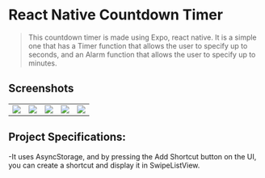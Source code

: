 # React Native Countdown Timer
>This countdown timer is made using Expo, react native.
It is a simple one that has a Timer function that allows the user to specify up to seconds, and an Alarm function that allows the user to specify up to minutes.

## Screenshots

<table>
<tr>
<td><img src="https://github.com/tokusuisan/CountDownTimer/assets/137431424/801a3260-8c90-4f34-aef5-a0b46490fbae"></td>
<td><img src="https://github.com/tokusuisan/CountDownTimer/assets/137431424/619e1d49-8bd0-4311-a089-cc8848b01881"></td>
<td><img src="https://github.com/tokusuisan/CountDownTimer/assets/137431424/5143400b-7925-4229-88d4-7e99c4da4300"></td>
<td><img src="https://github.com/tokusuisan/CountDownTimer/assets/137431424/a2d2e9be-6b11-41b8-87b5-3e8f47e7522b"></td>
<td><img src="https://github.com/tokusuisan/CountDownTimer/assets/137431424/bd91d8c8-d02e-4908-af71-951e6698ef81"></td>
</tr>
</table>

## Project Specifications:
-It uses AsyncStorage, and by pressing the Add Shortcut button on the UI, you can create a shortcut and display it in SwipeListView.




